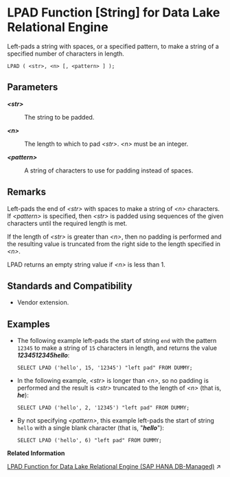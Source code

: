 <!-- loio7bf4b4293b56487bbabf9c2f3d01b364 -->

# LPAD Function \[String\] for Data Lake Relational Engine

Left-pads a string with spaces, or a specified pattern, to make a string of a specified number of characters in length.



```
LPAD ( <str>, <n> [, <pattern> ] );
```



<a name="loio7bf4b4293b56487bbabf9c2f3d01b364__LPAD_parm1"/>

## Parameters


<dl>
<dt><b>

*<str\>*

</b></dt>
<dd>

The string to be padded.



</dd><dt><b>

*<n\>*

</b></dt>
<dd>

The length to which to pad *<str\>*. *<n\>* must be an integer.



</dd><dt><b>

*<pattern\>*

</b></dt>
<dd>

A string of characters to use for padding instead of spaces.



</dd>
</dl>



<a name="loio7bf4b4293b56487bbabf9c2f3d01b364__LPAD_remarks1"/>

## Remarks

Left-pads the end of *<str\>* with spaces to make a string of *<n\>* characters. If *<pattern\>* is specified, then *<str\>* is padded using sequences of the given characters until the required length is met.

If the length of *<str\>* is greater than *<n\>*, then no padding is performed and the resulting value is truncated from the right side to the length specified in *<n\>*.

LPAD returns an empty string value if *<n\>* is less than 1.



<a name="loio7bf4b4293b56487bbabf9c2f3d01b364__LPAD_standards1"/>

## Standards and Compatibility

-   Vendor extension.




<a name="loio7bf4b4293b56487bbabf9c2f3d01b364__LPAD_examples1"/>

## Examples

-   The following example left-pads the start of string `end` with the pattern `12345` to make a string of `15` characters in length, and returns the value ***1234512345hello***:

    ```
    SELECT LPAD ('hello', 15, '12345') "left pad" FROM DUMMY;
    ```

-   In the following example, *<str\>* is longer than *<n\>*, so no padding is performed and the result is *<str\>* truncated to the length of *<n\>* \(that is, ***he***\):

    ```
    SELECT LPAD ('hello', 2, '12345') "left pad" FROM DUMMY;
    ```

-   By not specifying *<pattern\>*, this example left-pads the start of string `hello` with a single blank character \(that is, "***hello***"\):

    ```
    SELECT LPAD ('hello', 6) "left pad" FROM DUMMY;
    ```


**Related Information**  


[LPAD Function for Data Lake Relational Engine (SAP HANA DB-Managed)](https://help.sap.com/viewer/a898e08b84f21015969fa437e89860c8/2024_1_QRC/en-US/64302f89b4d04a0fae9e59e8530f27fe.html "Left-pads a string with spaces, or a specified pattern, to make a string of a specified number of characters in length.") :arrow_upper_right:

